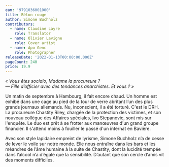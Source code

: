 ```yaml
---
ean: '9791036001000'
title: Béton rouge
author: Simone Buchholz
contributors:
  - name: Claudine Layre
    role: Translator
  - name: Olivier Lavigne
    role: Cover artist
  - name: Apo Genc
    role: Photographer
releaseDate: '2022-01-13T00:00:00.000Z'
pageCount: 240
price: 19.9
---
```

  
*« Vous êtes socialo, Madame la procureure ?\
— Fille d’officier avec des tendances anarchistes. Et vous ? »*

Un matin de septembre à Hambourg, il fait encore chaud. Un homme est exhibé dans une cage au pied de la tour de verre abritant l’un des plus grands journaux allemands. Nu, inconscient, il a été torturé. C'est le DRH.\
La procureure Chastity Riley, chargée de la protection des victimes, et son nouveau collègue des Affaires spéciales, Ivo Stepanovic, sont mis sur l'enquête. Le duo est prêt à se frotter aux manœuvres d'un grand groupe financier. Il s'attend moins à fouiller le passé d'un internat en Bavière.

Avec son style lapidaire empreint de lyrisme, Simone Buchholz n’a de cesse de lever le voile sur notre monde. Elle nous entraîne dans les bars et les méandres de l’âme humaine à la suite de Chastity, dont la lucidité trempée dans l’alcool n’a d’égale que la sensibilité. D’autant que son cercle d’amis vit des moments difficiles.
